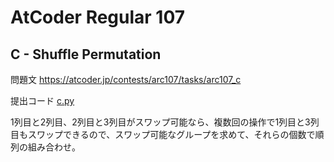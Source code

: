 # AtCoder Regular 107

## C - Shuffle Permutation
問題文 https://atcoder.jp/contests/arc107/tasks/arc107_c

提出コード [c.py](c.py)

1列目と2列目、2列目と3列目がスワップ可能なら、複数回の操作で1列目と3列目もスワップできるので、スワップ可能なグループを求めて、それらの個数で順列の組み合わせ。
